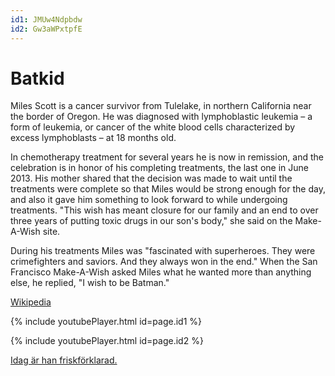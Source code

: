 ```yaml
---
id1: JMUw4Ndpbdw
id2: Gw3aWPxtpfE
---
```

# Batkid

Miles Scott is a cancer survivor from Tulelake, in northern California near the border of Oregon. He was diagnosed with lymphoblastic leukemia – a form of leukemia, or cancer of the white blood cells characterized by excess lymphoblasts – at 18 months old.

In chemotherapy treatment for several years he is now in remission, and the celebration is in honor of his completing treatments, the last one in June 2013. His mother shared that the decision was made to wait until the treatments were complete so that Miles would be strong enough for the day, and also it gave him something to look forward to while undergoing treatments. "This wish has meant closure for our family and an end to over three years of putting toxic drugs in our son's body," she said on the Make-A-Wish site. 

During his treatments Miles was "fascinated with superheroes. They were crimefighters and saviors. And they always won in the end." When the San Francisco Make-A-Wish asked Miles what he wanted more than anything else, he replied, "I wish to be Batman."

[Wikipedia](https://en.wikipedia.org/wiki/Batkid)

{% include youtubePlayer.html id=page.id1 %}

{% include youtubePlayer.html id=page.id2 %}

[Idag är han friskförklarad.](https://twitter.com/CBSEveningNews/status/1062860135662530560)